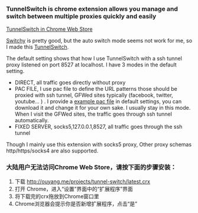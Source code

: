 ### TunnelSwitch is chrome extension allows you manage and switch between multiple proxies quickly and easily

[TunnelSwitch in Chrome Web Store](https://chrome.google.com/webstore/detail/tunnelswitch/nfpphleklkamlblagdkbkomjmaedanoh?hl=en)

[Switchy](https://chrome.google.com/webstore/detail/caehdcpeofiiigpdhbabniblemipncjj) is pretty good, but the auto switch mode seems not work for me, so I made this [TunnelSwitch](https://github.com/oylbin/tunnel-switch).

The default setting shows that how I use TunnelSwitch with a ssh tunnel proxy listened on port 8527 at localhost. 
I have 3 modes in the default setting.

 * DIRECT, all traffic goes directly without proxy
 * PAC FILE, I use pac file to define the URL patterns those should be proxied with ssh tunnel, GFWed sites typically (facebook, twitter, youtube... ) . I provide a [example pac file](https://raw.github.com/oylbin/tunnel-switch/master/asset/example.pac) in default settings, you can download it and change it for your own sake. I usually stay in this mode. When I visit the GFWed sites, the traffic goes through ssh tunnel automatically.
 * FIXED SERVER, socks5,127.0.0.1,8527, all traffic goes through the ssh tunnel 

Though I mainly use this extension with socks5 proxy, Other proxy schemas http/https/socks4 are also supported.

### 大陆用户无法访问Chrome Web Store，请按下面的步骤安装：

1. 下载 http://ouyang.me/projects/tunnel-switch/latest.crx
2. 打开 Chrome，进入“设置”界面中的“扩展程序”界面
3. 将下载完的crx拖放到Chrome窗口里
4. Chrome浏览器会提示你是否新增扩展程序，点击“是”
